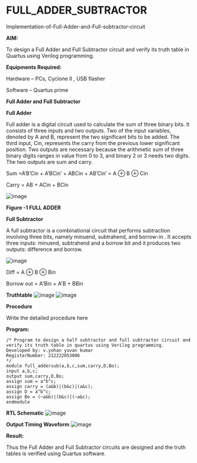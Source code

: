 # FULL_ADDER_SUBTRACTOR

Implementation-of-Full-Adder-and-Full-subtractor-circuit

**AIM:**

To design a Full Adder and Full Subtractor circuit and verify its truth table in Quartus using Verilog programming.

**Equipments Required:**

Hardware – PCs, Cyclone II , USB flasher

Software – Quartus prime

**Full Adder and Full Subtractor**

**Full Adder**

Full adder is a digital circuit used to calculate the sum of three binary bits. It consists of three inputs and two outputs. Two of the input variables, denoted by A and B, represent the two significant bits to be added. The third input, Cin, represents the carry from the previous lower significant position. Two outputs are necessary because the arithmetic sum of three binary digits ranges in value from 0 to 3, and binary 2 or 3 needs two digits. The two outputs are sum and carry.

Sum =A’B’Cin + A’BCin’ + ABCin + AB’Cin’ = A ⊕ B ⊕ Cin 

Carry = AB + ACin + BCin

![image](https://github.com/naavaneetha/FULL_ADDER_SUBTRACTOR/assets/154305477/0f30ba51-5ffb-4198-845f-18e054f675e7)

**Figure -1 FULL ADDER**

**Full Subtractor**

A full subtractor is a combinational circuit that performs subtraction involving three bits, namely minuend, subtrahend, and borrow-in . It accepts three inputs: minuend, subtrahend and a borrow bit and it produces two outputs: difference and borrow.

![image](https://github.com/naavaneetha/FULL_ADDER_SUBTRACTOR/assets/154305477/02b24f51-ab51-4304-9ad6-7b81ffc1ead5)

Diff = A ⊕ B ⊕ Bin 

Borrow out = A'Bin + A'B + BBin

**Truthtable**
![image](https://github.com/23004426/FULL_ADDER_SUBTRACTOR/assets/144979327/fcdbd408-57a3-4771-89b6-b94543ac1efb)
![image](https://github.com/23004426/FULL_ADDER_SUBTRACTOR/assets/144979327/964b3ae3-ad26-4512-841e-4196875a4e8d)

**Procedure**

Write the detailed procedure here

**Program:**
```
/* Program to design a half subtractor and full subtractor circuit and verify its truth table in quartus using Verilog programming. 
Developed by: v.yohan yuvan kumar
RegisterNumber: 212222053006
*/
module full_addersub(a,b,c,sum,carry,D,Bo);
input a,b,c;
output sum,carry,D,Bo;
assign sum = a^b^c;
assign carry = (a&b)|(b&c)|(a&c);
assign D = a^b^c;
assign Bo = (~a&b)|(b&c)|(~a&c);
endmodule

```
**RTL Schematic**
![image](https://github.com/23004426/FULL_ADDER_SUBTRACTOR/assets/144979327/1910862b-efcf-40be-9e0d-3b4b70da275e)

**Output Timing Waveform**
![image](https://github.com/23004426/FULL_ADDER_SUBTRACTOR/assets/144979327/6720023f-9bb3-4425-8c54-8d85c0fdc6df)

**Result:**

Thus the Full Adder and Full Subtractor circuits are designed and the truth tables is verified using Quartus software.



